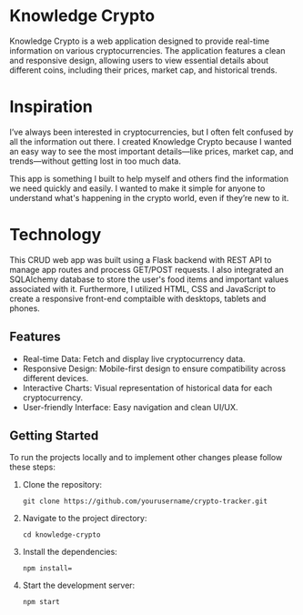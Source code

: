 # Knowledge Crypto

Knowledge Crypto is a web application designed to provide real-time information on various cryptocurrencies. The application features a clean and responsive design, allowing users to view essential details about different coins, including their prices, market cap, and historical trends.

# Inspiration
I’ve always been interested in cryptocurrencies, but I often felt confused by all the information out there. I created Knowledge Crypto because I wanted an easy way to see the most important details—like prices, market cap, and trends—without getting lost in too much data.

This app is something I built to help myself and others find the information we need quickly and easily. I wanted to make it simple for anyone to understand what's happening in the crypto world, even if they’re new to it.

# Technology
This CRUD web app was built using a Flask backend with REST API to manage app routes and process GET/POST requests. I also integrated an SQLAlchemy database to store the user's food items and important values associated with it. Furthermore, I utilized HTML, CSS and JavaScript to create a responsive front-end comptaible with desktops, tablets and phones. 


## Features
- Real-time Data: Fetch and display live cryptocurrency data.
- Responsive Design: Mobile-first design to ensure compatibility across different devices.
- Interactive Charts: Visual representation of historical data for each cryptocurrency.
- User-friendly Interface: Easy navigation and clean UI/UX.


## Getting Started
To run the projects locally and to implement other changes please follow these steps:

1. Clone the repository:

    `git clone https://github.com/yourusername/crypto-tracker.git`
    
    
2. Navigate to the project directory:

    `cd knowledge-crypto`
  
3. Install the dependencies:

    `npm install=`
    
4. Start the development server:

    `npm start` 
